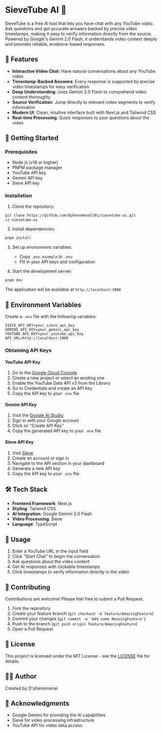 # SieveTube AI 🎥

SieveTube is a free AI tool that lets you have chat with any YouTube video. Ask questions and get accurate answers backed by precise video timestamps, making it easy to verify information directly from the source. Powered by Google's Gemini 2.0 Flash, it understands video context deeply and provides reliable, evidence-based responses.

## 🌟 Features

- **Interactive Video Chat**: Have natural conversations about any YouTube video
- **Timestamp-Backed Answers**: Every response is supported by precise video timestamps for easy verification
- **Deep Understanding**: Uses Gemini 2.0 Flash to comprehend video content thoroughly
- **Source Verification**: Jump directly to relevant video segments to verify information
- **Modern UI**: Clean, intuitive interface built with Next.js and Tailwind CSS
- **Real-time Processing**: Quick responses to your questions about the video

## 🚀 Getting Started

### Prerequisites

- Node.js (v18 or higher)
- PNPM package manager
- YouTube API key
- Gemini API key
- Sieve API key

### Installation

1. Clone the repository:
```bash
git clone https://github.com/Dphenomenal101/sievetube-ai.git
cd sievetube-ai
```

2. Install dependencies:
```bash
pnpm install
```

3. Set up environment variables:
   - Copy `.env.example` to `.env`
   - Fill in your API keys and configuration

4. Start the development server:
```bash
pnpm dev
```

The application will be available at `http://localhost:3000`

## 🔑 Environment Variables

Create a `.env` file with the following variables:

```env
SIEVE_API_KEY=your_sieve_api_key
GEMINI_API_KEY=your_gemini_api_key
YOUTUBE_API_KEY=your_youtube_api_key
API_URL=http://localhost:3000
```

### Obtaining API Keys

#### YouTube API Key
1. Go to the [Google Cloud Console](https://console.cloud.google.com/)
2. Create a new project or select an existing one
3. Enable the YouTube Data API v3 from the Library
4. Go to Credentials and create an API key
5. Copy the API key to your `.env` file

#### Gemini API Key
1. Visit the [Google AI Studio](https://aistudio.google.com/apikey/)
2. Sign in with your Google account
3. Click on "Create API Key"
4. Copy the generated API key to your `.env` file

#### Sieve API Key
1. Visit [Sieve](https://www.sievedata.com/)
2. Create an account or sign in
3. Navigate to the API section in your dashboard
4. Generate a new API key
5. Copy the API key to your `.env` file

## 🛠️ Tech Stack

- **Frontend Framework**: Next.js
- **Styling**: Tailwind CSS
- **AI Integration**: Google Gemini 2.0 Flash
- **Video Processing**: Sieve
- **Language**: TypeScript

## 📝 Usage

1. Enter a YouTube URL in the input field
2. Click "Start Chat" to begin the conversation
3. Ask questions about the video content
4. Get AI responses with clickable timestamps
5. Click timestamps to verify information directly in the video

## 🤝 Contributing

Contributions are welcome! Please feel free to submit a Pull Request.

1. Fork the repository
2. Create your feature branch (`git checkout -b feature/AmazingFeature`)
3. Commit your changes (`git commit -m 'Add some AmazingFeature'`)
4. Push to the branch (`git push origin feature/AmazingFeature`)
5. Open a Pull Request

## 📄 License

This project is licensed under the MIT License - see the [LICENSE](LICENSE) file for details.

## 👨‍💻 Author

Created by D'phenomenal

## 🙏 Acknowledgments

- Google Gemini for providing the AI capabilities
- Sieve for video processing infrastructure
- YouTube API for video data access 
